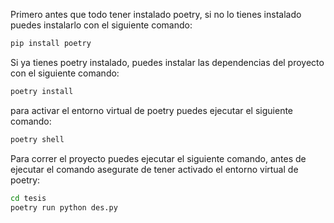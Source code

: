 Primero antes que todo tener instalado poetry, si no lo tienes instalado puedes instalarlo con el siguiente comando:
```bash
pip install poetry
```

Si ya tienes poetry instalado, puedes instalar las dependencias del proyecto con el siguiente comando:
```bash
poetry install
```

para activar el entorno virtual de poetry puedes ejecutar el siguiente comando:
```bash
poetry shell
```

Para correr el proyecto puedes ejecutar el siguiente comando, antes de ejecutar el comando asegurate de tener activado el entorno virtual de poetry:
```bash
cd tesis
poetry run python des.py
```
